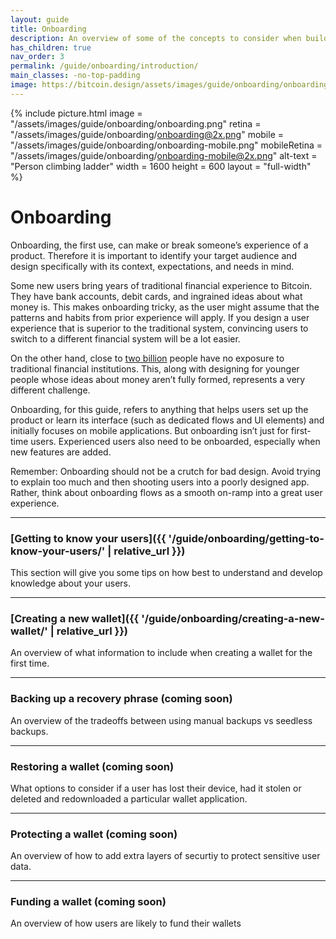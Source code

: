 ```yaml
---
layout: guide
title: Onboarding
description: An overview of some of the concepts to consider when building onboarding experiences.
has_children: true
nav_order: 3
permalink: /guide/onboarding/introduction/
main_classes: -no-top-padding
image: https://bitcoin.design/assets/images/guide/onboarding/onboarding-preview.png
---
```


<!--

Editor's notes

A brief introduction and summary of all pages in this section. The idea is that readers
scan this page to get an overview of the section and then decide which topics to dive into.

-->

{% include picture.html
   image = "/assets/images/guide/onboarding/onboarding.png"
   retina = "/assets/images/guide/onboarding/onboarding@2x.png"
   mobile = "/assets/images/guide/onboarding/onboarding-mobile.png"
   mobileRetina = "/assets/images/guide/onboarding/onboarding-mobile@2x.png"
   alt-text = "Person climbing ladder"
   width = 1600
   height = 600
   layout = "full-width"
%}

# Onboarding

Onboarding, the first use, can make or break someone’s experience of a product. Therefore it is important to identify your target audience and design specifically with its context, expectations, and needs in mind.

Some new users bring years of traditional financial experience to Bitcoin. They have bank accounts, debit cards, and ingrained ideas about what money is. This makes onboarding tricky, as the user might assume that the patterns and habits from prior experience will apply. If you design a user experience that is superior to the traditional system, convincing users to switch to a different financial system will be a lot easier.

On the other hand, close to [two billion](https://globalfindex.worldbank.org/sites/globalfindex/files/chapters/2017%20Findex%20full%20report_chapter2.pdf) people have no exposure to traditional financial institutions. This, along with designing for younger people whose ideas about money aren’t fully formed, represents a very different challenge.

Onboarding, for this guide, refers to anything that helps users set up the product or learn its interface (such as dedicated flows and UI elements) and initially focuses on mobile applications. But onboarding isn’t just for first-time users. Experienced users also need to be onboarded, especially when new features are added.

Remember: Onboarding should not be a crutch for bad design. Avoid trying to explain too much and then shooting users into a poorly designed app. Rather, think about onboarding flows as a smooth on-ramp into a great user experience.

---

### [Getting to know your users]({{ '/guide/onboarding/getting-to-know-your-users/' | relative_url }})

This section will give you some tips on how best to understand and develop knowledge about your users.

---

### [Creating a new wallet]({{ '/guide/onboarding/creating-a-new-wallet/' | relative_url }})

An overview of what information to include when creating a wallet for the first time.

---

### Backing up a recovery phrase (coming soon)

An overview of the tradeoffs between using manual backups vs seedless backups.

---

### Restoring a wallet (coming soon)

What options to consider if a user has lost their device, had it stolen or deleted and redownloaded a particular wallet application.

---

### Protecting a wallet (coming soon)

An overview of how to add extra layers of securtiy to protect sensitive user data.

---

### Funding a wallet (coming soon)

An overview of how users are likely to fund their wallets